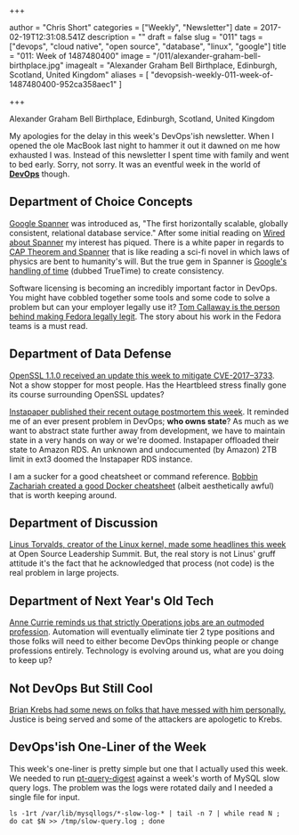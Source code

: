 +++

author = "Chris Short"
categories = ["Weekly", "Newsletter"]
date = 2017-02-19T12:31:08.541Z
description = ""
draft = false
slug = "011"
tags = ["devops", "cloud native", "open source", "database", "linux", "google"]
title = "011: Week of 1487480400"
image = "/011/alexander-graham-bell-birthplace.jpg"
imagealt = "Alexander Graham Bell Birthplace, Edinburgh, Scotland, United Kingdom"
aliases = [
    "devopsish-weekly-011-week-of-1487480400-952ca358aec1"
]

+++

Alexander Graham Bell Birthplace, Edinburgh, Scotland, United Kingdom

My apologies for the delay in this week's DevOps'ish newsletter. When I opened the ole MacBook last night to hammer it out it dawned on me how exhausted I was. Instead of this newsletter I spent time with family and went to bed early. Sorry, not sorry. It was an eventful week in the world of [**DevOps**](https://devopsish.com/) though.

## Department of Choice Concepts

[Google Spanner](https://cloud.google.com/spanner/) was introduced as, "The first horizontally scalable, globally consistent, relational database service." After some initial reading on [Wired about Spanner](https://www.wired.com/2017/02/spanner-google-database-harnessed-time-now-open-everyone/) my interest has piqued. There is a white paper in regards to [CAP Theorem and Spanner](https://cloud.google.com/spanner/docs/whitepapers/SpannerAndCap.pdf) that is like reading a sci-fi novel in which laws of physics are bent to humanity's will. But the true gem in Spanner is [Google's handling of time](http://static.googleusercontent.com/media/research.google.com/en/us/archive/spanner-osdi2012.pdf) (dubbed TrueTime) to create consistency.

Software licensing is becoming an incredibly important factor in DevOps. You might have cobbled together some tools and some code to solve a problem but can your employer legally use it? [Tom Callaway is the person behind making Fedora legally legit](https://lwn.net/SubscriberLink/714524/0c495ef932cd49a8/). The story about his work in the Fedora teams is a must read.

## Department of Data Defense

[OpenSSL 1.1.0 received an update this week to mitigate CVE-2017–3733](https://www.openssl.org/news/vulnerabilities.html#2017-3733). Not a show stopper for most people. Has the Heartbleed stress finally gone its course surrounding OpenSSL updates?

[Instapaper published their recent outage postmortem this week](https://medium.com/making-instapaper/instapaper-outage-cause-recovery-3c32a7e9cc5f#.tz9u7z33m). It reminded me of an ever present problem in DevOps; **who owns state**? As much as we want to abstract state further away from development, we have to maintain state in a very hands on way or we're doomed. Instapaper offloaded their state to Amazon RDS. An unknown and undocumented (by Amazon) 2TB limit in ext3 doomed the Instapaper RDS instance.

I am a sucker for a good cheatsheet or command reference. [Bobbin Zachariah created a good Docker cheatsheet](http://linoxide.com/linux-how-to/docker-commands-cheat-sheet/) (albeit aesthetically awful) that is worth keeping around.

## Department of Discussion

[Linus Torvalds, creator of the Linux kernel, made some headlines this week](https://www.theregister.co.uk/2017/02/15/think_different_shut_up_and_work_harder_says_linus_torvalds/) at Open Source Leadership Summit. But, the real story is not Linus' gruff attitude it's the fact that he acknowledged that process (not code) is the real problem in large projects.

## Department of Next Year's Old Tech

[Anne Currie reminds us that strictly Operations jobs are an outmoded profession](https://medium.com/@anne_e_currie/kubernetes-the-destroyer-of-worlds-4615dec3027b#.jv62ksuu8). Automation will eventually eliminate tier 2 type positions and those folks will need to either become DevOps thinking people or change professions entirely. Technology is evolving around us, what are you doing to keep up?

## Not DevOps But Still Cool

[Brian Krebs had some news on folks that have messed with him personally.](https://krebsonsecurity.com/2017/02/men-who-sent-swat-team-heroin-to-my-home-sentenced/) Justice is being served and some of the attackers are apologetic to Krebs.

## DevOps'ish One-Liner of the Week

This week's one-liner is pretty simple but one that I actually used this week. We needed to run [pt-query-digest](https://www.percona.com/software/database-tools/percona-toolkit) against a week's worth of MySQL slow query logs. The problem was the logs were rotated daily and I needed a single file for input.

    ls -1rt /var/lib/mysqllogs/*-slow-log-* | tail -n 7 | while read N ; do cat $N >> /tmp/slow-query.log ; done
